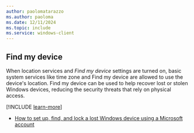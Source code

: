 ```yaml
---
author: paolomatarazzo
ms.author: paoloma
ms.date: 12/11/2024
ms.topic: include
ms.service: windows-client
---
```


## Find my device

When location services and *Find my device* settings are turned on, basic system services like time zone and Find my device are allowed to use the device's location. Find my device can be used to help recover lost or stolen Windows devices, reducing the security threats that rely on physical access.

[!INCLUDE [learn-more](learn-more.md)]

- [How to set up, find, and lock a lost Windows device using a Microsoft account](https://support.microsoft.com/topic/890bf25e-b8ba-d3fe-8253-e98a12f26316)